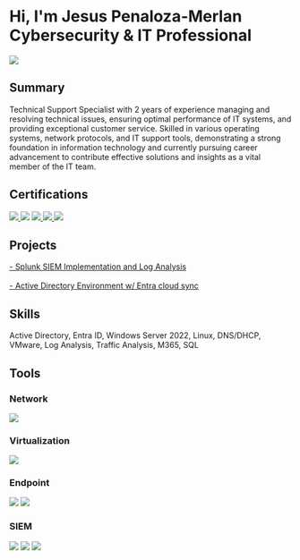 
<h1>Hi, I'm Jesus Penaloza-Merlan <br> Cybersecurity & IT Professional </h1>

<a href="https://www.linkedin.com/in/jpenalozamerlan/"><img src="https://img.shields.io/badge/-LinkedIn-0072b1?&style=for-the-badge&logo=linkedin&logoColor=white" /></a>

<h2>Summary</h2>
Technical Support Specialist with 2 years of experience managing and resolving technical issues, ensuring optimal performance of IT systems, and providing exceptional customer service. Skilled in various operating systems, network protocols, and IT support tools, demonstrating a strong foundation in information technology and currently pursuing career advancement to contribute effective solutions and insights as a vital member of the IT team.

<h2>Certifications</h2>

<div>
<a href="https://www.credly.com/badges/f651fcc0-794b-4712-bea1-31d294fc3900/public_url" target="_blank">
  <img src="https://img.shields.io/badge/-Security%2B-FF0000?&style=for-the-badge&logo=CompTIA&logoColor=white" />
</a>
<img src="https://img.shields.io/badge/-Network%2B-007ACC?&style=for-the-badge&logo=CompTIA&logoColor=white" />
<a href="https://www.credly.com/badges/0e4d54e8-f650-46f5-a33c-a78a3b500153" target="_blank">
<img src="https://img.shields.io/badge/-A%2B-4D4D4D?&style=for-the-badge&logo=CompTIA&logoColor=white" />
</a>
<a href="https://www.credly.com/badges/c5ae6a56-1ad0-4789-ae73-074bbbc659a6" target="_blank">
<img src="https://img.shields.io/badge/-CompTIA_ITF+-006400?&style=for-the-badge&logo=CompTIA&logoColor=white" />
</a>
<a href="https://www.coursera.org/account/accomplishments/specialization/HJ7WNG5M779D" target="_blank">
<img src="https://img.shields.io/badge/-Google_IT_Support-000080?&style=for-the-badge&logo=Google&logoColor=white" />
</div>
</a>


<h2>Projects</h2>

<a href="https://github.com/jpenaloza99/SIEM-Implementation-and-Log-Analysis"> - Splunk SIEM Implementation and Log Analysis
</a>
<br><br>
<a href="blank"> - Active Directory Environment w/ Entra cloud sync
</a>


<h2>Skills</h2>
Active Directory, Entra ID, Windows Server 2022, Linux, DNS/DHCP, VMware, Log Analysis, Traffic Analysis, M365, SQL


<h2>Tools</h2>

<h3>Network</h3>
<div>
    <img src="https://img.shields.io/badge/-Wireshark-1679A7?&style=for-the-badge&logo=Wireshark&logoColor=white" />
</div>

<h3>Virtualization</h3>
<div>
<img src="https://img.shields.io/badge/-VMware-607078?&style=for-the-badge&logo=VMware&logoColor=white" />
</div>

<h3>Endpoint</h3>
<div>
    <img src="https://img.shields.io/badge/-Microsoft_Defender_for_Endpoint-00A4EF?&style=for-the-badge&logo=Microsoft&logoColor=white" />
    <img src="https://img.shields.io/badge/-Velociraptor-4B275F?&style=for-the-badge&logo=Velociraptor&logoColor=white" />
</div>

### SIEM
<div>
    <img src="https://img.shields.io/badge/-Microsoft_Sentinel-0078D4?&style=for-the-badge&logo=Microsoft&logoColor=white" />
    <img src="https://img.shields.io/badge/-Splunk-000000?&style=for-the-badge&logo=Splunk&logoColor=white" />
    <img src="https://img.shields.io/badge/-Elastic-005571?&style=for-the-badge&logo=Elastic&logoColor=white" />
</div>

